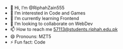 - 👋 Hi, I’m @RiphahZain555
- 👀 I’m interested in Code and Games
- 🌱 I’m currently learning Frontend
- 💞️ I’m looking to collaborate on WebDev
- 📫 How to reach me 57113@students.riphah.edu.pk
- 😄 Pronouns: MZT5
- ⚡ Fun fact: Code

<!---
RiphahZain555/RiphahZain555 is a ✨ special ✨ repository because its `README.md` (this file) appears on your GitHub profile.
You can click the Preview link to take a look at your changes.
--->
